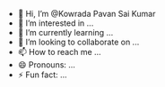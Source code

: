- 👋 Hi, I’m @Kowrada Pavan Sai Kumar
- 👀 I’m interested in ...
- 🌱 I’m currently learning ...
- 💞️ I’m looking to collaborate on ...
- 📫 How to reach me ...
- 😄 Pronouns: ...
- ⚡ Fun fact: ...

<!---
Pavan-Kowrada/Pavan-Kowrada is a ✨ special ✨ repository because its `README.md` (this file) appears on your GitHub profile.
You can click the Preview link to take a look at your changes.
--->
